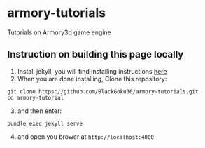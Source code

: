# armory-tutorials

Tutorials on Armory3d game engine

## Instruction on building this page locally
1. Install jekyll, you will find installing instructions [here](https://jekyllrb.com/docs/installation/)
2. When you are done installing, Clone this repository:
```
git clone https://github.com/BlackGoku36/armory-tutorials.git
cd armory-tutorial
```
3. and then enter:
```
bundle exec jekyll serve
```
4. and open you brower at `http://localhost:4000`
